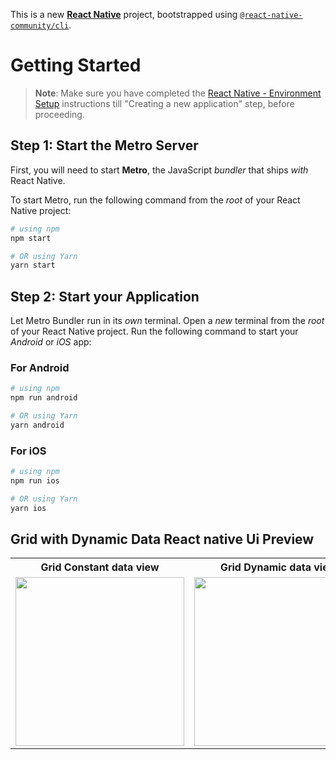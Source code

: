 This is a new [**React Native**](https://reactnative.dev) project, bootstrapped using [`@react-native-community/cli`](https://github.com/react-native-community/cli).

# Getting Started

> **Note**: Make sure you have completed the [React Native - Environment Setup](https://reactnative.dev/docs/environment-setup) instructions till "Creating a new application" step, before proceeding.

## Step 1: Start the Metro Server

First, you will need to start **Metro**, the JavaScript _bundler_ that ships _with_ React Native.

To start Metro, run the following command from the _root_ of your React Native project:

```bash
# using npm
npm start

# OR using Yarn
yarn start
```

## Step 2: Start your Application

Let Metro Bundler run in its _own_ terminal. Open a _new_ terminal from the _root_ of your React Native project. Run the following command to start your _Android_ or _iOS_ app:

### For Android

```bash
# using npm
npm run android

# OR using Yarn
yarn android
```

### For iOS

```bash
# using npm
npm run ios

# OR using Yarn
yarn ios
```

## Grid with Dynamic Data React native Ui Preview

<table>
  
  
<tr>                    
   
   <th>Grid Constant data view</th>
   <th>Grid Dynamic data view</th>

</tr>
  
  
  
  
<tr>
  
<td>

<img src="https://github.com/mdsomad/React_Native_Learn-/assets/103892160/c2e659ea-e172-4b8f-ada6-41dc80e2604d" width="270"/>

</td>
<td>

<img src="https://github.com/mdsomad/React_Native_Learn-/assets/103892160/c2e659ea-e172-4b8f-ada6-41dc80e2604d" width="270"/>

</td>

</table>
